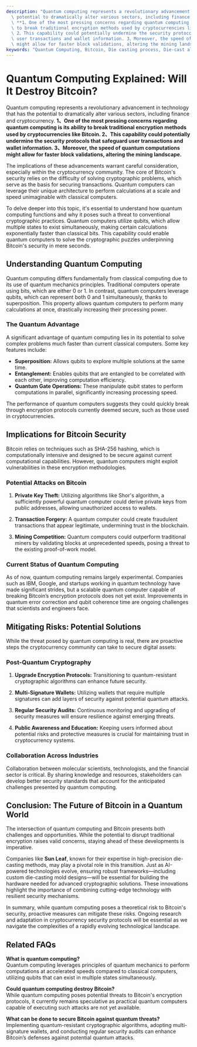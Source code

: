 ```yaml
---
description: "Quantum computing represents a revolutionary advancement in technology that has the\
  \ potential to dramatically alter various sectors, including finance and cryptocurrency.\
  \ **1、One of the most pressing concerns regarding quantum computing is its ability\
  \ to break traditional encryption methods used by cryptocurrencies like Bitcoin.\
  \ 2、This capability could potentially undermine the security protocols that safeguard\
  \ user transactions and wallet information. 3、Moreover, the speed of quantum computations\
  \ might allow for faster block validations, altering the mining landscape.** "
keywords: "Quantum Computing, Bitcoin, Die casting process, Die-cast aluminum"
---
```

# Quantum Computing Explained: Will It Destroy Bitcoin?

Quantum computing represents a revolutionary advancement in technology that has the potential to dramatically alter various sectors, including finance and cryptocurrency. **1、One of the most pressing concerns regarding quantum computing is its ability to break traditional encryption methods used by cryptocurrencies like Bitcoin. 2、This capability could potentially undermine the security protocols that safeguard user transactions and wallet information. 3、Moreover, the speed of quantum computations might allow for faster block validations, altering the mining landscape.** 

The implications of these advancements warrant careful consideration, especially within the cryptocurrency community. The core of Bitcoin's security relies on the difficulty of solving cryptographic problems, which serve as the basis for securing transactions. Quantum computers can leverage their unique architecture to perform calculations at a scale and speed unimaginable with classical computers.

To delve deeper into this topic, it's essential to understand how quantum computing functions and why it poses such a threat to conventional cryptographic practices. Quantum computers utilize qubits, which allow multiple states to exist simultaneously, making certain calculations exponentially faster than classical bits. This capability could enable quantum computers to solve the cryptographic puzzles underpinning Bitcoin's security in mere seconds.

## **Understanding Quantum Computing**

Quantum computing differs fundamentally from classical computing due to its use of quantum mechanics principles. Traditional computers operate using bits, which are either 0 or 1. In contrast, quantum computers leverage qubits, which can represent both 0 and 1 simultaneously, thanks to superposition. This property allows quantum computers to perform many calculations at once, drastically increasing their processing power.

### **The Quantum Advantage**

A significant advantage of quantum computing lies in its potential to solve complex problems much faster than current classical computers. Some key features include:

- **Superposition:** Allows qubits to explore multiple solutions at the same time.
- **Entanglement:** Enables qubits that are entangled to be correlated with each other, improving computation efficiency.
- **Quantum Gate Operations:** These manipulate qubit states to perform computations in parallel, significantly increasing processing speed.

The performance of quantum computers suggests they could quickly break through encryption protocols currently deemed secure, such as those used in cryptocurrencies.

## **Implications for Bitcoin Security**

Bitcoin relies on techniques such as SHA-256 hashing, which is computationally intensive and designed to be secure against current computational capabilities. However, quantum computers might exploit vulnerabilities in these encryption methodologies.

### **Potential Attacks on Bitcoin**

1. **Private Key Theft:** Utilizing algorithms like Shor's algorithm, a sufficiently powerful quantum computer could derive private keys from public addresses, allowing unauthorized access to wallets.
   
2. **Transaction Forgery:** A quantum computer could create fraudulent transactions that appear legitimate, undermining trust in the blockchain.

3. **Mining Competition:** Quantum computers could outperform traditional miners by validating blocks at unprecedented speeds, posing a threat to the existing proof-of-work model.

### **Current Status of Quantum Computing**

As of now, quantum computing remains largely experimental. Companies such as IBM, Google, and startups working in quantum technology have made significant strides, but a scalable quantum computer capable of breaking Bitcoin’s encryption protocols does not yet exist. Improvements in quantum error correction and qubit coherence time are ongoing challenges that scientists and engineers face.

## **Mitigating Risks: Potential Solutions**

While the threat posed by quantum computing is real, there are proactive steps the cryptocurrency community can take to secure digital assets:

### **Post-Quantum Cryptography**

1. **Upgrade Encryption Protocols:** Transitioning to quantum-resistant cryptographic algorithms can enhance future security.
   
2. **Multi-Signature Wallets:** Utilizing wallets that require multiple signatures can add layers of security against potential quantum attacks.

3. **Regular Security Audits:** Continuous monitoring and upgrading of security measures will ensure resilience against emerging threats.

4. **Public Awareness and Education:** Keeping users informed about potential risks and protective measures is crucial for maintaining trust in cryptocurrency systems.

### **Collaboration Across Industries**

Collaboration between molecular scientists, technologists, and the financial sector is critical. By sharing knowledge and resources, stakeholders can develop better security standards that account for the anticipated challenges presented by quantum computing.

## **Conclusion: The Future of Bitcoin in a Quantum World**

The intersection of quantum computing and Bitcoin presents both challenges and opportunities. While the potential to disrupt traditional encryption raises valid concerns, staying ahead of these developments is imperative. 

Companies like **Sun Leaf**, known for their expertise in high-precision die-casting methods, may play a pivotal role in this transition. Just as AI-powered technologies evolve, ensuring robust frameworks—including custom die-casting mold designs—will be essential for building the hardware needed for advanced cryptographic solutions. These innovations highlight the importance of combining cutting-edge technology with resilient security mechanisms.

In summary, while quantum computing poses a theoretical risk to Bitcoin's security, proactive measures can mitigate these risks. Ongoing research and adaptation in cryptocurrency security protocols will be essential as we navigate the complexities of a rapidly evolving technological landscape.

## Related FAQs

**What is quantum computing?**  
Quantum computing leverages principles of quantum mechanics to perform computations at accelerated speeds compared to classical computers, utilizing qubits that can exist in multiple states simultaneously.

**Could quantum computing destroy Bitcoin?**  
While quantum computing poses potential threats to Bitcoin's encryption protocols, it currently remains speculative as practical quantum computers capable of executing such attacks are not yet available.

**What can be done to secure Bitcoin against quantum threats?**  
Implementing quantum-resistant cryptographic algorithms, adopting multi-signature wallets, and conducting regular security audits can enhance Bitcoin’s defenses against potential quantum attacks.
